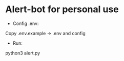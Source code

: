 # Alert-bot for personal use

- Config .env:

Copy .env.example -> .env and config

- Run:

python3 alert.py